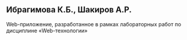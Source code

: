 ## Ибрагимова К.Б., Шакиров А.Р.
Web-приложение, разработанное в рамках лабораторных работ по дисциплине «Web-технологии»
